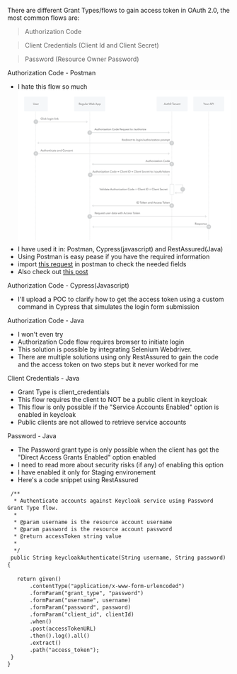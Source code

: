 There are different Grant Types/flows to gain access token in OAuth 2.0, the most common flows are:

> Authorization Code

> Client Credentials (Client Id and Client Secret)

> Password (Resource Owner Password)

Authorization Code - Postman

- I hate this flow so much
![auth-code-flow](https://github.com/RadwaSaleh/miscellaneous/blob/main/assets/auth-sequence-auth-code.png)
- I have used it in: Postman, Cypress(javascript) and RestAssured(Java)
- Using Postman is easy pease if you have the required information
- import [this request](https://github.com/RadwaSaleh/miscellaneous/blob/main/assets/postman-oauth2-keycloak.postman_collection.json) in postman to check the needed fields
- Also check out [this post](https://paulbares.medium.com/quick-tip-oauth2-with-keycloak-and-postman-cc7211b693a5)


Authorization Code - Cypress(Javascript)

- I'll upload a POC to clarify how to get the access token using a custom command in Cypress that simulates the login form submission 


Authorization Code - Java

- I won't even try
- Authorization Code flow requires browser to initiate login
- This solution is possible by integrating Selenium Webdriver.
- There are multiple solutions using only RestAssured to gain the code and the access token on two steps but it never worked for me

Client Credentials - Java

- Grant Type is client_credentials
- This flow requires the client to NOT be a public client in keycloak
- This flow is only possible if the "Service Accounts Enabled" option is enabled in keycloak
- Public clients are not allowed to retrieve service accounts

Password - Java

- The Password grant type is only possible when the client has got the "Direct Access Grants Enabled" option enabled
- I need to read more about security risks (if any) of enabling this option
- I have enabled it only for Staging environement
- Here's a code snippet using RestAssured 
 ```
  /**
   * Authenticate accounts against Keycloak service using Password Grant Type flow.
   *
   * @param username is the resource account username
   * @param password is the resource account password
   * @return accessToken string value
   *
   */
  public String keycloakAuthenticate(String username, String password) {

    return given()
        .contentType("application/x-www-form-urlencoded")
        .formParam("grant_type", "password")
        .formParam("username", username)
        .formParam("password", password)
        .formParam("client_id", clientId)
        .when()
        .post(accessTokenURL)
        .then().log().all()
        .extract()
        .path("access_token");
  }
}
```
